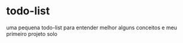 # todo-list
uma pequena todo-list para entender melhor alguns conceitos e meu primeiro projeto solo
